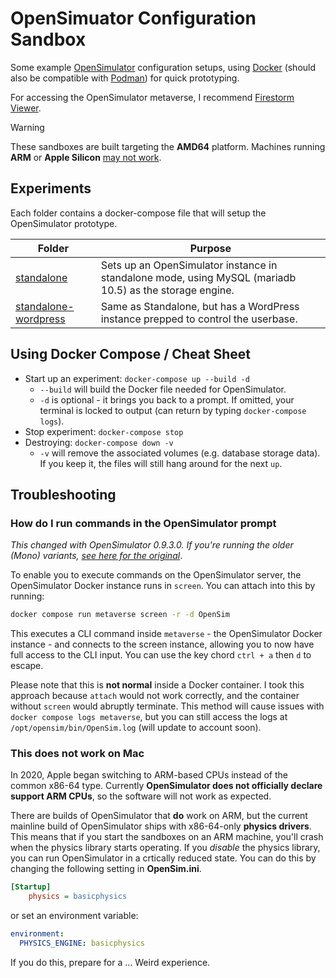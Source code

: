 # OpenSimuator Configuration Sandbox
Some example [OpenSimulator][os] configuration setups, using [Docker][docker] (should also be compatible with [Podman][podman]) for quick prototyping.

For accessing the OpenSimulator metaverse, I recommend [Firestorm Viewer](https://www.firestormviewer.org/os-operating-system/).

> [!WARNING]  
> These sandboxes are built targeting the **AMD64** platform. Machines running **ARM** or **Apple Silicon** [may not work](#this-does-not-work-on-mac).

## Experiments

Each folder contains a docker-compose file that will setup the OpenSimulator prototype.

Folder                        | Purpose
------------------------------|--------
[standalone][os-s]            | Sets up an OpenSimulator instance in standalone mode, using MySQL (mariadb 10.5) as the storage engine.
[standalone-wordpress][os-wp] | Same as Standalone, but has a WordPress instance prepped to control the userbase.

[os-s]:  standalone
[os-wp]: standalone-wordpress

## Using Docker Compose / Cheat Sheet

* Start up an experiment: `docker-compose up --build -d`
  * `--build` will build the Docker file needed for OpenSimulator.
  * `-d` is optional - it brings you back to a prompt. If omitted, your terminal is locked to output (can return by typing `docker-compose logs`).
* Stop experiment: `docker-compose stop`
* Destroying: `docker-compose down -v`
  * `-v` will remove the associated volumes (e.g. database storage data). If you keep it, the files will still hang around for the next `up`.

## Troubleshooting

### How do I run commands in the OpenSimulator prompt

_This changed with OpenSimulator 0.9.3.0. If you're running the older (Mono) variants, [see here for the original][ogcr]_.

To enable you to execute commands on the OpenSimulator server, the OpenSimulator Docker instance runs in `screen`. You can attach into this by running:

```bash
docker compose run metaverse screen -r -d OpenSim
```

This executes a CLI command inside `metaverse` - the OpenSimulator Docker instance - and connects to the screen instance, allowing you to now have full access to the CLI input. You can use the key chord `ctrl + a` then `d` to escape.

Please note that this is **not normal** inside a Docker container. I took this approach because `attach` would not work correctly, and the container without `screen` would abruptly terminate. This method will cause issues with `docker compose logs metaverse`, but you can still access the logs at `/opt/opensim/bin/OpenSim.log` (will update to account soon).

### This does not work on Mac

In 2020, Apple began switching to ARM-based CPUs instead of the common x86-64 type. Currently **OpenSimulator does not officially declare support ARM CPUs**, so the software will not work as expected.

There are builds of OpenSimulator that **do** work on ARM, but the current mainline build of OpenSimulator ships with x86-64-only **physics drivers**. This means that if you start the sandboxes on an ARM machine, you'll crash when the physics library starts operating. If you *disable* the physics library, you can run OpenSimulator in a crtically reduced state. You can do this by changing the following setting in **OpenSim.ini**.

```ini
[Startup]
    physics = basicphysics
```

or set an environment variable:

```yaml
environment:
  PHYSICS_ENGINE: basicphysics
```

If you do this, prepare for a ... Weird experience.

[os]:     http://opensimulator.org/wiki/Main_Page
[docker]: https://www.docker.com/
[wfi]:    https://github.com/docker/docker.github.io/blob/master/compose/startup-order.md
[podman]: https://podman.io/blogs/2021/01/11/podman-compose.html
[screen]: https://www.howtogeek.com/662422/how-to-use-linuxs-screen-command/
[ogcr]:   https://github.com/soup-bowl/opensim-sandbox/tree/0659b9f12f1992a67ecaeeaa67839a8748c8ff57?tab=readme-ov-file#im-not-able-to-run-commands-in-the-opensimulator-prompt